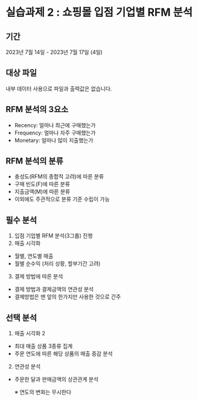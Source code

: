# 실습과제 2 : 쇼핑몰 입점 기업별 RFM 분석
## 기간
2023년 7월 14일 - 2023년 7월 17일 (4일)

## 대상 파일
내부 데이터 사용으로 파일과 출력값은 없습니다.
## RFM 분석의 3요소
- Recency: 얼마나 최근에 구매했는가
- Frequency: 얼마나 자주 구매했는가
- Monetary: 얼마나 많이 지출했는가

## RFM 분석의 분류
- 충성도(RFM의 종합적 고려)에 따른 분류
- 구매 빈도(F)에 따른 분류
- 지출금액(M)에 따른 분류
- 이외에도 주관적으로 분류 기준 수립이 가능

## 필수 분석
1. 입점 기업별 RFM 분석(3그룹) 진행
2. 매출 시각화
- 월별, 연도별 매출
- 월별 순수익 (처리 상황, 할부기간 고려)
3. 결제 방법에 따른 분석
- 결제 방법과 결제금액의 연관성 분석
- 결제방법은 맨 앞의 한가지만 사용한 것으로 간주

## 선택 분석
1. 매출 시각화 2
- 최대 매출 상품 3종류 집계
-  주문 연도에 따른 해당 상품의 매출 증감 분석
2. 연관성 분석
- 주문한 달과 판매금액의 상관관계 분석

    ※ 연도의 변화는 무시한다
